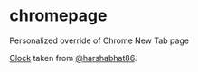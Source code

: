 # chromepage
Personalized override of Chrome New Tab page

[Clock](https://codepen.io/harshabhat86/full/tAxuF) taken from [@harshabhat86](https://github.com/harshabhat86).
